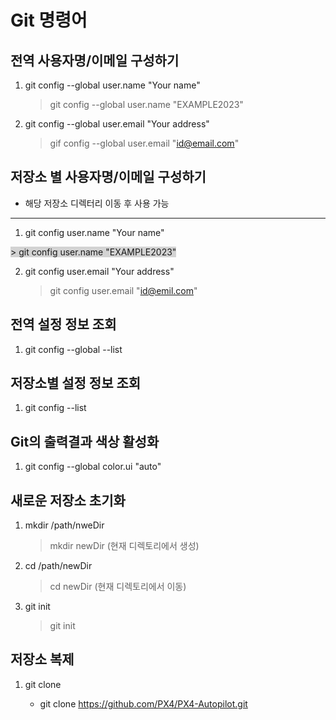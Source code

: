 Git 명령어
=========

전역 사용자명/이메일 구성하기
--------------------------
1. git config --global user.name "Your name"
    > git config --global user.name "EXAMPLE2023"

2. git config --global user.email "Your address"
    > gif config --global user.email "id@email.com"

저장소 별 사용자명/이메일 구성하기
-------------------------------
* 해당 저장소 디렉터리 이동 후 사용 가능
-------------------------------
1. git config user.name "Your name"
<span style = "background-color : lightgray">
    > git config user.name "EXAMPLE2023"

2. git config user.email "Your address"
    > git config user.email "id@emil.com"

전역 설정 정보 조회
-----------------
1. git config --global --list

저장소별 설정 정보 조회
---------------------
1. git config --list

Git의 출력결과 색상 활성화
------------------------
1. git config --global color.ui "auto"

새로운 저장소 초기화
------------------
1. mkdir /path/nweDir
    > mkdir newDir (현재 디렉토리에서 생성)
2. cd /path/newDir
    > cd newDir (현재 디렉토리에서 이동)
3. git init
    > git init

저장소 복제
----------
1. git clone <target url>
    * git clone https://github.com/PX4/PX4-Autopilot.git

